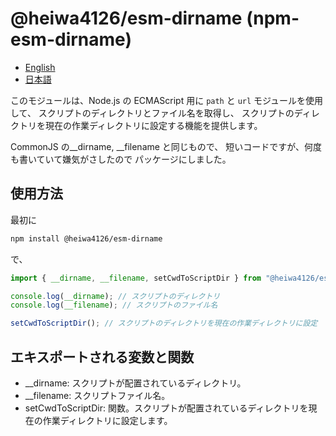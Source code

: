 # @heiwa4126/esm-dirname (npm-esm-dirname)

- [English](./REDAME.md)
- [日本語](./REDAME-ja.md)

このモジュールは、Node.js の ECMAScript 用に
`path` と `url` モジュールを使用して、
スクリプトのディレクトリとファイル名を取得し、
スクリプトのディレクトリを現在の作業ディレクトリに設定する機能を提供します。

CommonJS の\_\_dirname, \_\_filename と同じもので、
短いコードですが、何度も書いていて嫌気がさしたので
パッケージにしました。

## 使用方法

最初に

```bash
npm install @heiwa4126/esm-dirname
```

で、

```javascript
import { __dirname, __filename, setCwdToScriptDir } from "@heiwa4126/esm-dirname";

console.log(__dirname); // スクリプトのディレクトリ
console.log(__filename); // スクリプトのファイル名

setCwdToScriptDir(); // スクリプトのディレクトリを現在の作業ディレクトリに設定
```

## エキスポートされる変数と関数

- \_\_dirname: スクリプトが配置されているディレクトリ。
- \_\_filename: スクリプトファイル名。
- setCwdToScriptDir: 関数。スクリプトが配置されているディレクトリを現在の作業ディレクトリに設定します。
